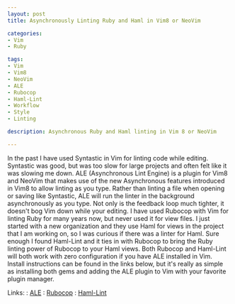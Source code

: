 ```yaml
---
layout: post
title: Asynchronously Linting Ruby and Haml in Vim8 or NeoVim

categories:
- Vim
- Ruby

tags:
- Vim
- Vim8
- NeoVim
- ALE
- Rubocop
- Haml-Lint
- Workflow
- Style
- Linting

description: Asynchronous Ruby and Haml linting in Vim 8 or NeoVim

---
```

In the past I have used Syntastic in Vim for linting code while
editing. Syntastic was good, but was too slow for large projects and often felt
like it was slowing me down. ALE (Asynchronous Lint Engine) is a plugin for Vim8
and NeoVim that makes use of the new Asynchronous features introduced in Vim8 to
allow linting as you type.
Rather than linting a file when opening or saving like Syntastic, ALE will run
the linter in the background asynchronously as you type. Not only is the
feedback loop much tighter, it doesn't bog Vim down while your editing.
I have used Rubocop with Vim for linting Ruby for many years now, but never used
it for view files. I just started with a new organization and they use Haml for
views in the project that I am working on, so I was curious if there was a linter
for Haml. Sure enough I found Haml-Lint and it ties in with Rubocop to bring
the Ruby linting power of Rubocop to your Haml views. Both Rubocop and Haml-Lint
will both work with zero configuration if you have ALE installed in Vim.
Install instructions can be found in the links below, but it's really as simple
as installing both gems and adding the ALE plugin to Vim with your favorite
plugin manager.

Links:
: [ALE](https://github.com/w0rp/ale)
: [Rubocop](https://github.com/bbatsov/rubocop)
: [Haml-Lint](https://github.com/brigade/haml-lint)
